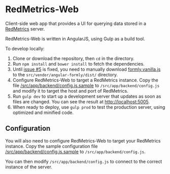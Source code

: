# RedMetrics-Web

Client-side web app that provides a UI for querying data stored in a [RedMetrics](https://github.com/CyberCRI/RedMetrics) server.

RedMetrics-Web is written in AngularJS, using Gulp as a build tool.

To develop locally:
  1. Clone or download the repository, then `cd` in the directory.
  2. Run `npm install` and `bower install` to fetch the dependencies.
  3. Until [issue #5](https://github.com/CyberCRI/RedMetrics-Web/issues/5) is fixed, you need to manually download [formly.vanilla.js](https://raw.githubusercontent.com/gonimbly/angular-formly/master/dist/formly.vanilla.js) to the `src/vendor/angular-formly/dist/` directory. 
  4. Configure RedMetrics-Web to target a RedMetrics instance. Copy the file [/src/app/backend/config.js.sample](https://github.com/CyberCRI/RedMetrics-Web/blob/master/src/app/backend/config.js.sample) to `/src/app/backend/config.js` and modify it to target the host and port of RedMetrics.
  5. Run `gulp dev` to start up a development server that updates as soon as files are changed. You can see the result at [http://localhost:5005](http://localhost:5005).
  6. When ready to deploy, use `gulp prod` to test the production server, using optimized and minified code.

## Configuration

You will also need to configure RedMetrics-Web to target your RedMetrics instance. Copy the sample configuration file [/src/app/backend/config.js.sample](https://github.com/CyberCRI/RedMetrics-Web/blob/master/src/app/backend/config.js.sample) to `/src/app/backend/config.js`. 

You can then modify `/src/app/backend/config.js` to connect to the correct instance of the server. 
